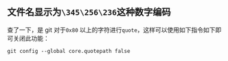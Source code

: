 ## 文件名显示为`\345\256\236`这种数字编码

查了一下，是 git 对于`0x80` 以上的字符进行`quote`，这样可以使用如下指令如下即可关闭此功能：

`git config --global core.quotepath false`